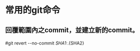常用的git命令
=============
回覆範圍內之commit，並建立新的commit。
-------------
#git revert --no-commit ${SHA1}^..${SHA2}


